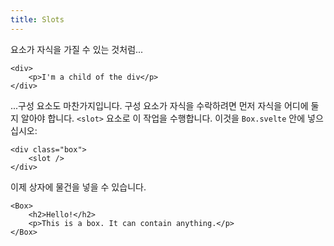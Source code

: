 ```yaml
---
title: Slots
---
```


요소가 자식을 가질 수 있는 것처럼...

```svelte
<div>
	<p>I'm a child of the div</p>
</div>
```

...구성 요소도 마찬가지입니다. 구성 요소가 자식을 수락하려면 먼저 자식을 어디에 둘지 알아야 합니다. `<slot>` 요소로 이 작업을 수행합니다. 이것을 `Box.svelte` 안에 넣으십시오:

```svelte
<div class="box">
	<slot />
</div>
```

이제 상자에 물건을 넣을 수 있습니다.

```svelte
<Box>
	<h2>Hello!</h2>
	<p>This is a box. It can contain anything.</p>
</Box>
```
